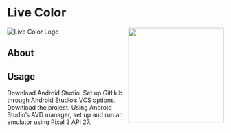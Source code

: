 # Live Color

<img align="right" height="222" width="222" src="https://github.com/TheBrows/LiveColor/blob/master/app/src/main/res/drawable/livecolor_logo.png">

![Live Color Logo](https://github.com/TheBrows/LiveColor/blob/master/app/src/main/res/drawable/livecolor_logo.png)

## About

## Usage

Download Android Studio.
Set up GitHub through Android Studio’s VCS options. 
Download the project. 
Using Android Studio’s AVD manager, set up and run an emulator using Pixel 2 API 27. 
